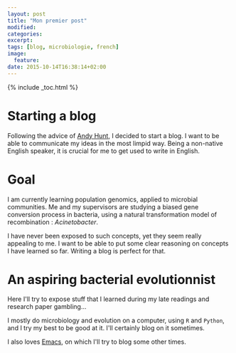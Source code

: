 ```yaml
---
layout: post
title: "Mon premier post"
modified:
categories: 
excerpt:
tags: [blog, microbiologie, french]
image:
  feature:
date: 2015-10-14T16:38:14+02:00
---
```


{% include _toc.html %}

# Starting a blog

Following the advice of 
[Andy Hunt](http://www.amazon.com/Pragmatic-Thinking-Learning-Refactor-Programmers/dp/1934356050),
I decided to start a blog. I want to be able to communicate my ideas in the most
limpid way. Being a non-native English speaker, it is crucial for me to get used
to write in English. 

# Goal

I am currently learning population genomics, applied to microbial communities.
Me and my supervisors are studying a biased gene conversion process in bacteria,
using a natural transformation model of recombination : *Acinetobacter*.

I have never been exposed to such concepts, yet they seem really appealing to
me. I want to be able to put some clear reasoning on concepts I have learned so
far. Writing a blog is perfect for that. 

# An aspiring bacterial evolutionnist

Here I'll try to expose stuff that I learned during my late readings and
research paper gambling…

I mostly do microbiology and evolution on a computer, using `R` and `Python`,
and I try my best to be good at it. I'll certainly blog on it sometimes. 

I also loves [Emacs](https://github.com/syl20bnr/spacemacs), on which I'll try
to blog some other times. 


